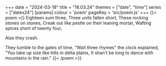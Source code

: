 +++
date = "2024-03-18"
title = "18.03.24"
themes = ["date", "time"]
series = ["dates24"]
[params]
  colour = 'poem'
  pageKey = 'src/poem.js'
+++
{{< poem >}}
Eighteen sum three,
Three units fallen short,
These rocking stones on stones,
Creak out like pestle on their leaning mortar,
Wafting spices short of twenty four,

Alas 
  they 
    crash.

They tumble to the gates of time,
"Wait three rhymes" the clock explained,
"You take up size like hills in delta plains,
It shan't be long to dance with mountains in the rain."
{{< /poem >}}